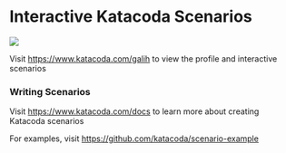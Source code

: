 # Interactive Katacoda Scenarios

[![](http://shields.katacoda.com/katacoda/galih/count.svg)](https://www.katacoda.com/galih "Get your profile on Katacoda.com")

Visit https://www.katacoda.com/galih to view the profile and interactive scenarios

### Writing Scenarios
Visit https://www.katacoda.com/docs to learn more about creating Katacoda scenarios

For examples, visit https://github.com/katacoda/scenario-example
